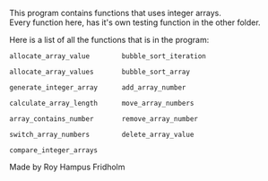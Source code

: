 
This program contains  functions  that  uses  integer  arrays.  
Every function here, has it's  own  testing  function  in  the
other folder.

Here is a list of all the functions that is  in  the  program:

```
allocate_array_value        bubble_sort_iteration

allocate_array_values       bubble_sort_array

generate_integer_array      add_array_number

calculate_array_length      move_array_numbers

array_contains_number       remove_array_number

switch_array_numbers        delete_array_value

compare_integer_arrays

```

Made by Roy Hampus Fridholm
